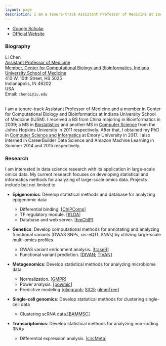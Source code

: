 ```yaml
---
layout: page
description: I am a tenure-track Assistant Professor of Medicine at Indiana University School of Medicine. I am also a member at Center for Computational Biology and Bioinformatics.
---
```


<div class="navbar">
  <div class="navbar-inner">
      <ul class="nav">
          <li><a href="https://scholar.google.com/citations?user=Nk-yRrcAAAAJ&hl=en">Google Scholar</a></li>
        <li><a href="https://medicine.iu.edu/faculty/47520/chen-li">Official Website</a></li>
      </ul>
  </div>
</div>



###  Biography
<div class="container">
    <div class="row-fluid">
        <div class="span5">
            Li Chen<br/>
            <a href="https://medicine.iu.edu/faculty/47520/chen-li">Assistant Professor of Medicine</a><br/>
            <a href="https://medicine.iu.edu/research/centers-institutes/computational-biology-bioinformatics/">Member, Center for Computational Biology and Bioinformatics, Indiana University School of Medicine</a><br/>
 410 W. 10th Street, HS 5025 <br/>
    Indianapolis, IN 46202<br/>
            USA<br/>
            <div id="hide_email">
            Email: <code>chen61@iu.edu</code><br/>
            </div>
        </div>
</div>
<br/>
	</div>


I am a tenure-track Assistant Professor of Medicine and a member in Center for Computational Biology and Bioinformatics at Indiana University School of Medicine (IUSM). I received a BS from China majoring in Bioinformatics in 2009; a MS in [Biostatistics](http://www.jhsph.edu/departments/biostatistics/index.html) and another MS in [Computer Science](https://www.cs.jhu.edu/) from the Johns Hopkins University in 2011 respectively. After that, I obtained my PhD in [Computer Science and Informatics](http://www.cs.emory.edu/site/home/) at Emory University in 2017. I also interned in CareerBuilder Data Science and Amazon Machine Learning in Summer 2014 and 2015 respectively.


### Research
I am interested in data science research with its application in large-scale omics data. My current research focuses on developing statistical and informatics methods for analyzing of large-scale omics data. Projects include but not limited to 

- **Epigenomics**: 
Develop statistical methods and database for analyzing epigenomic data
	- Differential binding. [<a href="https://academic.oup.com/bioinformatics/article/31/12/1889/214643">ChIPComp</a>]
	- TF regulatory module. [<a href="https://academic.oup.com/bioinformatics/advance-article/doi/10.1093/bioinformatics/btz975/5695705">tfLDA</a>]
	- Database and web server. [<a href="https://academic.oup.com/bioinformatics/article/27/10/1447/260530">hmChIP</a>]

- **Genetics**:
Develop computational methods for annotating and analyzing functional variants (GWAS SNPs, cis-eQTL SNVs) by utilizing large-scale multi-omics profiles
	- GWAS variant enrichment analysis. [<a href="https://academic.oup.com/bioinformatics/article/32/8/1214/1744655">traseR</a>]
	- Functional variant prediction. [<a href="https://genomebiology.biomedcentral.com/articles/10.1186/s13059-016-1112-z">DIVAN</a>; <a href="https://academic.oup.com/bioinformatics/article/35/9/1573/5126236">TIVAN</a>]

- **Metagenomics**:
Develop statistical methods for analyzing microbiome data
	- Normalization. [<a href="https://peerj.com/articles/4600/">GMPR</a>]
	- Power analysis. [<a href="https://academic.oup.com/bioinformatics/advance-article/doi/10.1093/bioinformatics/btaa197/5809526">powmic</a>]
	- Predictive modeling.[<a href="https://academic.oup.com/bioinformatics/article/31/24/3991/197681">glmgraph</a>; <a href="https://www.frontiersin.org/articles/10.3389/fmicb.2018.03112/full">SICS</a>; <a href="https://www.frontiersin.org/articles/10.3389/fmicb.2018.01391/full">glmmTree</a>]
	
- **Single-cell genomics**:
Develop statistical methods for clustering single-cell data
	- Clustering scRNA data.[<a href="https://www.nature.com/articles/s41467-019-09639-3">BAMMSC</a>]

- **Transcriptomics**:
Develop statistical methods for analyzing non-coding RNAs
	- Differential expression analysis. [<a href="https://academic.oup.com/bioinformatics/advance-article/doi/10.1093/bioinformatics/btz606/5543088">circMeta</a>]


